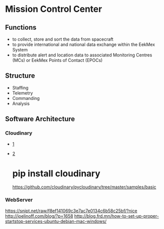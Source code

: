 Mission Control Center
==

## Functions

- to collect, store and sort the data from spacecraft
- to provide international and national data exchange within the EekMex System
- to distribute alert and location data to associated Monitoring Centres (MCs) or EekMex Points of Contact (EPOCs)

## Structure

- Staffing
- Telemetry
- Commanding
- Analysis

## Software Architecture

### Cloudinary

- [1](https://cloudinary.com/console/welcome)
- [2](https://github.com/cloudinary/pycloudinary)


    # pip install cloudinary
    https://github.com/cloudinary/pycloudinary/tree/master/samples/basic
    
### WebServer

https://snipt.net/raw/f8ef141069c3e7ac7e0134c6b58c25bf/?nice
http://joelinoff.com/blog/?p=1658
http://blog.frd.mn/how-to-set-up-proper-startstop-services-ubuntu-debian-mac-windows/
